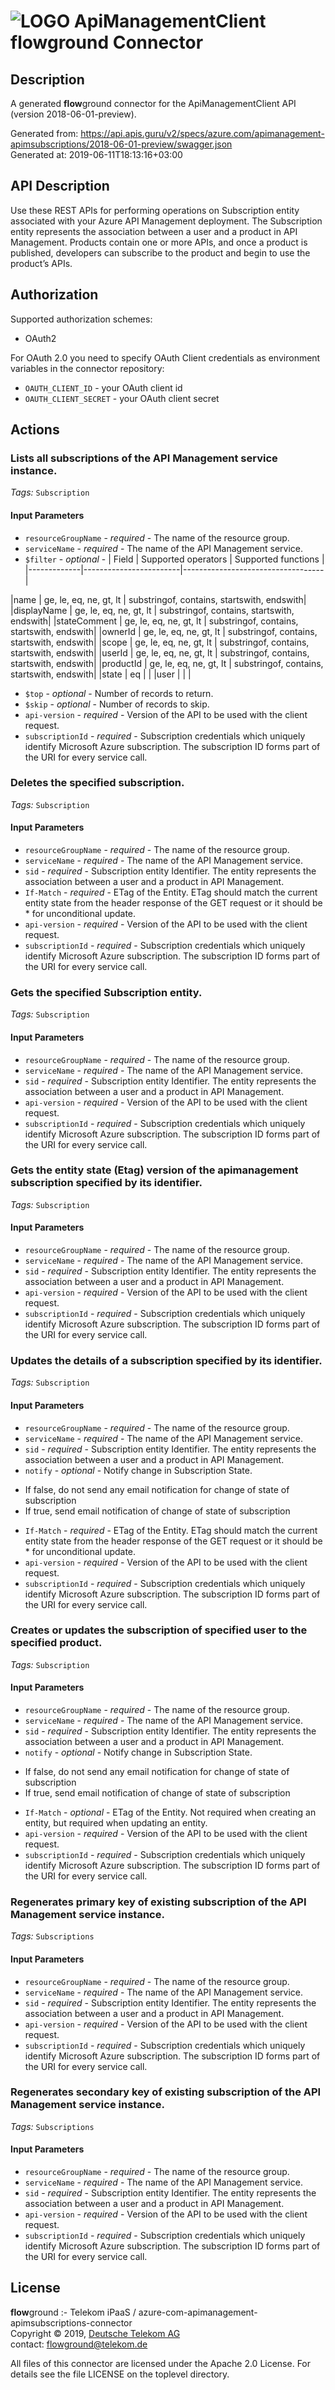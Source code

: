 # ![LOGO](logo.png) ApiManagementClient **flow**ground Connector

## Description

A generated **flow**ground connector for the ApiManagementClient API (version 2018-06-01-preview).

Generated from: https://api.apis.guru/v2/specs/azure.com/apimanagement-apimsubscriptions/2018-06-01-preview/swagger.json<br/>
Generated at: 2019-06-11T18:13:16+03:00

## API Description

Use these REST APIs for performing operations on Subscription entity associated with your Azure API Management deployment. The Subscription entity represents the association between a user and a product in API Management. Products contain one or more APIs, and once a product is published, developers can subscribe to the product and begin to use the product’s APIs.

## Authorization

Supported authorization schemes:
- OAuth2

For OAuth 2.0 you need to specify OAuth Client credentials as environment variables in the connector repository:
* `OAUTH_CLIENT_ID` - your OAuth client id
* `OAUTH_CLIENT_SECRET` - your OAuth client secret

## Actions

### Lists all subscriptions of the API Management service instance.

*Tags:* `Subscription`

#### Input Parameters
* `resourceGroupName` - _required_ - The name of the resource group.
* `serviceName` - _required_ - The name of the API Management service.
* `$filter` - _optional_ - | Field       | Supported operators    | Supported functions               |
|-------------|------------------------|-----------------------------------|

|name | ge, le, eq, ne, gt, lt | substringof, contains, startswith, endswith|
|displayName | ge, le, eq, ne, gt, lt | substringof, contains, startswith, endswith|
|stateComment | ge, le, eq, ne, gt, lt | substringof, contains, startswith, endswith|
|ownerId | ge, le, eq, ne, gt, lt | substringof, contains, startswith, endswith|
|scope | ge, le, eq, ne, gt, lt | substringof, contains, startswith, endswith|
|userId | ge, le, eq, ne, gt, lt | substringof, contains, startswith, endswith|
|productId | ge, le, eq, ne, gt, lt | substringof, contains, startswith, endswith|
|state | eq |    |
|user |     |    |

* `$top` - _optional_ - Number of records to return.
* `$skip` - _optional_ - Number of records to skip.
* `api-version` - _required_ - Version of the API to be used with the client request.
* `subscriptionId` - _required_ - Subscription credentials which uniquely identify Microsoft Azure subscription. The subscription ID forms part of the URI for every service call.

### Deletes the specified subscription.

*Tags:* `Subscription`

#### Input Parameters
* `resourceGroupName` - _required_ - The name of the resource group.
* `serviceName` - _required_ - The name of the API Management service.
* `sid` - _required_ - Subscription entity Identifier. The entity represents the association between a user and a product in API Management.
* `If-Match` - _required_ - ETag of the Entity. ETag should match the current entity state from the header response of the GET request or it should be * for unconditional update.
* `api-version` - _required_ - Version of the API to be used with the client request.
* `subscriptionId` - _required_ - Subscription credentials which uniquely identify Microsoft Azure subscription. The subscription ID forms part of the URI for every service call.

### Gets the specified Subscription entity.

*Tags:* `Subscription`

#### Input Parameters
* `resourceGroupName` - _required_ - The name of the resource group.
* `serviceName` - _required_ - The name of the API Management service.
* `sid` - _required_ - Subscription entity Identifier. The entity represents the association between a user and a product in API Management.
* `api-version` - _required_ - Version of the API to be used with the client request.
* `subscriptionId` - _required_ - Subscription credentials which uniquely identify Microsoft Azure subscription. The subscription ID forms part of the URI for every service call.

### Gets the entity state (Etag) version of the apimanagement subscription specified by its identifier.

*Tags:* `Subscription`

#### Input Parameters
* `resourceGroupName` - _required_ - The name of the resource group.
* `serviceName` - _required_ - The name of the API Management service.
* `sid` - _required_ - Subscription entity Identifier. The entity represents the association between a user and a product in API Management.
* `api-version` - _required_ - Version of the API to be used with the client request.
* `subscriptionId` - _required_ - Subscription credentials which uniquely identify Microsoft Azure subscription. The subscription ID forms part of the URI for every service call.

### Updates the details of a subscription specified by its identifier.

*Tags:* `Subscription`

#### Input Parameters
* `resourceGroupName` - _required_ - The name of the resource group.
* `serviceName` - _required_ - The name of the API Management service.
* `sid` - _required_ - Subscription entity Identifier. The entity represents the association between a user and a product in API Management.
* `notify` - _optional_ - Notify change in Subscription State. 
 - If false, do not send any email notification for change of state of subscription 
 - If true, send email notification of change of state of subscription 
* `If-Match` - _required_ - ETag of the Entity. ETag should match the current entity state from the header response of the GET request or it should be * for unconditional update.
* `api-version` - _required_ - Version of the API to be used with the client request.
* `subscriptionId` - _required_ - Subscription credentials which uniquely identify Microsoft Azure subscription. The subscription ID forms part of the URI for every service call.

### Creates or updates the subscription of specified user to the specified product.

*Tags:* `Subscription`

#### Input Parameters
* `resourceGroupName` - _required_ - The name of the resource group.
* `serviceName` - _required_ - The name of the API Management service.
* `sid` - _required_ - Subscription entity Identifier. The entity represents the association between a user and a product in API Management.
* `notify` - _optional_ - Notify change in Subscription State. 
 - If false, do not send any email notification for change of state of subscription 
 - If true, send email notification of change of state of subscription 
* `If-Match` - _optional_ - ETag of the Entity. Not required when creating an entity, but required when updating an entity.
* `api-version` - _required_ - Version of the API to be used with the client request.
* `subscriptionId` - _required_ - Subscription credentials which uniquely identify Microsoft Azure subscription. The subscription ID forms part of the URI for every service call.

### Regenerates primary key of existing subscription of the API Management service instance.

*Tags:* `Subscriptions`

#### Input Parameters
* `resourceGroupName` - _required_ - The name of the resource group.
* `serviceName` - _required_ - The name of the API Management service.
* `sid` - _required_ - Subscription entity Identifier. The entity represents the association between a user and a product in API Management.
* `api-version` - _required_ - Version of the API to be used with the client request.
* `subscriptionId` - _required_ - Subscription credentials which uniquely identify Microsoft Azure subscription. The subscription ID forms part of the URI for every service call.

### Regenerates secondary key of existing subscription of the API Management service instance.

*Tags:* `Subscriptions`

#### Input Parameters
* `resourceGroupName` - _required_ - The name of the resource group.
* `serviceName` - _required_ - The name of the API Management service.
* `sid` - _required_ - Subscription entity Identifier. The entity represents the association between a user and a product in API Management.
* `api-version` - _required_ - Version of the API to be used with the client request.
* `subscriptionId` - _required_ - Subscription credentials which uniquely identify Microsoft Azure subscription. The subscription ID forms part of the URI for every service call.

## License

**flow**ground :- Telekom iPaaS / azure-com-apimanagement-apimsubscriptions-connector<br/>
Copyright © 2019, [Deutsche Telekom AG](https://www.telekom.de)<br/>
contact: flowground@telekom.de

All files of this connector are licensed under the Apache 2.0 License. For details
see the file LICENSE on the toplevel directory.
